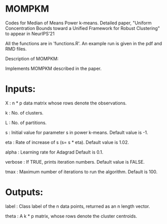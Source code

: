 # MOMPKM
Codes for Median of Means Power k-means. Detailed paper, "Uniform Concentration Bounds toward a Unified  Framework for Robust Clustering"  to appear in NeurIPS'21

All the functions are in 'functions.R'. An example run is given in the pdf and RMD files.

Description of MOMPKM:

Implements MOMPKM described in the paper.

# Inputs: 

X 	: n * p data matrix whose rows denote the observations.

k 	: No. of clusters.

L 	: No. of partitions.

s 	: Initial value for parameter s in power k-means. Default value is -1.

eta     : Rate of increase of s (s= s * eta). Default value is 1.02.

alpha   : Learning rate for Adagrad Default is 0.1.

verbose : If TRUE, prints iteration numbers. Default value is FALSE.

tmax    : Maximum number of iterations to run the algorithm. Default is 100.

# Outputs:

label   : Class label of the n data points, returned as an n length vector.

theta   : A k * p matrix, whose rows denote the cluster centroids.   

